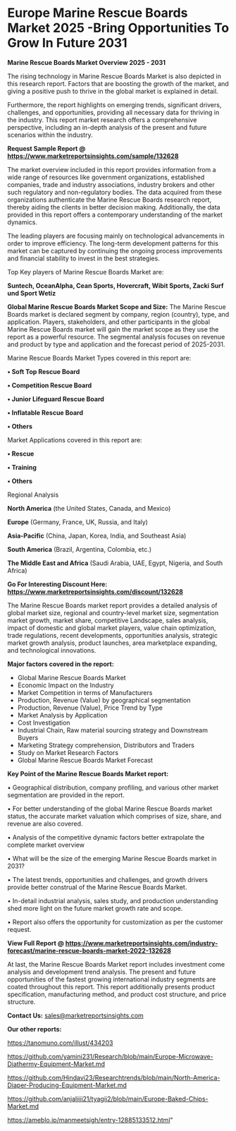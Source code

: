 # Europe Marine Rescue Boards Market 2025 -Bring Opportunities To Grow In Future 2031

<Strong> Marine Rescue Boards Market Overview 2025 - 2031</strong>

The rising technology in Marine Rescue Boards Market is also depicted in this research report. Factors that are boosting the growth of the market, and giving a positive push to thrive in the global market is explained in detail.

Furthermore, the report highlights on emerging trends, significant drivers, challenges, and opportunities, providing all necessary data for thriving in the industry. This report market research offers a comprehensive perspective, including an in-depth analysis of the present and future scenarios within the industry.

<strong>Request Sample Report @ <a href=https://www.marketreportsinsights.com/sample/132628>https://www.marketreportsinsights.com/sample/132628</a></strong>

The market overview included in this report provides information from a wide range of resources like government organizations, established companies, trade and industry associations, industry brokers and other such regulatory and non-regulatory bodies. The data acquired from these organizations authenticate the Marine Rescue Boards research report, thereby aiding the clients in better decision making. Additionally, the data provided in this report offers a contemporary understanding of the market dynamics.

The leading players are focusing mainly on technological advancements in order to improve efficiency. The long-term development patterns for this market can be captured by continuing the ongoing process improvements and financial stability to invest in the best strategies.

Top Key players of Marine Rescue Boards Market are:

<strong>Suntech, OceanAlpha, Cean Sports, Hovercraft, Wibit Sports, Zacki Surf und Sport Wetiz</strong>

<strong><b>Global Marine Rescue Boards Market Scope and Size:</b></strong>
The Marine Rescue Boards market is declared segment by company, region (country), type, and application. Players, stakeholders, and other participants in the global Marine Rescue Boards market will gain the market scope as they use the report as a powerful resource. The segmental analysis focuses on revenue and product by type and application and the forecast period of 2025-2031.

Marine Rescue Boards Market Types covered in this report are:

<strong>• Soft Top Rescue Board

• Competition Rescue Board

• Junior Lifeguard Rescue Board

• Inflatable Rescue Board

• Others</strong>

Market Applications covered in this report are:

<strong>• Rescue

• Training

• Others</strong> 

Regional Analysis

<strong>North America</strong> (the United States, Canada, and Mexico)

<strong>Europe</strong> (Germany, France, UK, Russia, and Italy)

<strong>Asia-Pacific</strong> (China, Japan, Korea, India, and Southeast Asia)

<strong>South America</strong> (Brazil, Argentina, Colombia, etc.)

<strong>The Middle East and Africa</strong> (Saudi Arabia, UAE, Egypt, Nigeria, and South Africa)

<strong>Go For Interesting Discount Here: <a href=https://www.marketreportsinsights.com/discount/132628>https://www.marketreportsinsights.com/discount/132628</a></strong>

The Marine Rescue Boards market report provides a detailed analysis of global market size, regional and country-level market size, segmentation market growth, market share, competitive Landscape, sales analysis, impact of domestic and global market players, value chain optimization, trade regulations, recent developments, opportunities analysis, strategic market growth analysis, product launches, area marketplace expanding, and technological innovations.

<strong><b>Major factors covered in the report:</b></strong>
<ul>
  <li>Global Marine Rescue Boards Market </li>
  <li>Economic Impact on the Industry</li>
  <li>Market Competition in terms of Manufacturers</li>
  <li>Production, Revenue (Value) by geographical segmentation</li>
  <li>Production, Revenue (Value), Price Trend by Type</li>
  <li>Market Analysis by Application</li>
  <li>Cost Investigation</li>
  <li>Industrial Chain, Raw material sourcing strategy and Downstream Buyers</li>
  <li>Marketing Strategy comprehension, Distributors and Traders</li>
  <li>Study on Market Research Factors</li>
  <li>Global Marine Rescue Boards Market Forecast</li>
</ul>

<strong><b>Key Point of the Marine Rescue Boards Market report:</b></strong>

• Geographical distribution, company profiling, and various other market segmentation are provided in the report.

• For better understanding of the global Marine Rescue Boards market status, the accurate market valuation which comprises of size, share, and revenue are also covered.

• Analysis of the competitive dynamic factors better extrapolate the complete market overview

• What will be the size of the emerging Marine Rescue Boards market in 2031?

• The latest trends, opportunities and challenges, and growth drivers provide better construal of the Marine Rescue Boards Market.

• In-detail industrial analysis, sales study, and production understanding shed more light on the future market growth rate and scope.

• Report also offers the opportunity for customization as per the customer request.

<strong><b>View Full Report @ <a href=https://www.marketreportsinsights.com/industry-forecast/marine-rescue-boards-market-2022-132628>https://www.marketreportsinsights.com/industry-forecast/marine-rescue-boards-market-2022-132628</a></b></strong>


At last, the Marine Rescue Boards Market report includes investment come analysis and development trend analysis. The present and future opportunities of the fastest growing international industry segments are coated throughout this report. This report additionally presents product specification, manufacturing method, and product cost structure, and price structure.

<strong>Contact Us:</strong>
sales@marketreportsinsights.com

<strong>Our other reports:</strong>

<a href=https://tanomuno.com/illust/434203>https://tanomuno.com/illust/434203</a>

<a href=https://github.com/yamini231/Research/blob/main/Europe-Microwave-Diathermy-Equipment-Market.md>https://github.com/yamini231/Research/blob/main/Europe-Microwave-Diathermy-Equipment-Market.md</a>

<a href=https://github.com/Hindavi23/Researchtrends/blob/main/North-America-Diaper-Producing-Equipment-Market.md>https://github.com/Hindavi23/Researchtrends/blob/main/North-America-Diaper-Producing-Equipment-Market.md</a>

<a href=https://github.com/anjaliiii21/tyagii2/blob/main/Europe-Baked-Chips-Market.md>https://github.com/anjaliiii21/tyagii2/blob/main/Europe-Baked-Chips-Market.md</a>

<a href=https://ameblo.jp/manmeetsigh/entry-12885133512.html>https://ameblo.jp/manmeetsigh/entry-12885133512.html</a>"
